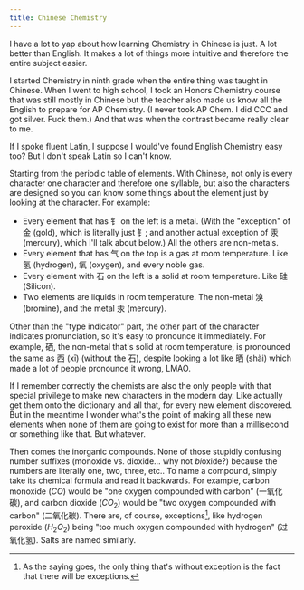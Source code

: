 ```yaml
---
title: Chinese Chemistry
---
```


I have a lot to yap about how learning Chemistry in Chinese is just. A lot better than English. It makes a lot of things more intuitive and therefore the entire subject easier.

I started Chemistry in ninth grade when the entire thing was taught in Chinese. When I went to high school, I took an Honors Chemistry course that was still mostly in Chinese but the teacher also made us know all the English to prepare for AP Chemistry. (I never took AP Chem. I did CCC and got silver. Fuck them.) And that was when the contrast became really clear to me.

If I spoke fluent Latin, I suppose I would've found English Chemistry easy too? But I don't speak Latin so I can't know.

Starting from the periodic table of elements. With Chinese, not only is every character one character and therefore one syllable, but also the characters are designed so you can know some things about the element just by looking at the character. For example:

- Every element that has 钅 on the left is a metal. (With the "exception" of 金 (gold), which is literally just 钅; and another actual exception of 汞 (mercury), which I'll talk about below.) All the others are non-metals.
- Every element that has 气 on the top is a gas at room temperature. Like 氢 (hydrogen), 氧 (oxygen), and every noble gas.
- Every element with 石 on the left is a solid at room temperature. Like 硅 (Silicon).
- Two elements are liquids in room temperature. The non-metal 溴 (bromine), and the metal 汞 (mercury).

Other than the "type indicator" part, the other part of the character indicates pronunciation, so it's easy to pronounce it immediately. For example, 硒, the non-metal that's solid at room temperature, is pronounced the same as 西 (xī) (without the 石), despite looking a lot like 晒 (shài) which made a lot of people pronounce it wrong, LMAO.

If I remember correctly the chemists are also the only people with that special privilege to make new characters in the modern day. Like actually get them onto the dictionary and all that, for every new element discovered. But in the meantime I wonder what's the point of making all these new elements when none of them are going to exist for more than a millisecond or something like that. But whatever.

Then comes the inorganic compounds. None of those stupidly confusing number suffixes (monoxide vs. dioxide… why not *bi*oxide?) because the numbers are literally one, two, three, etc.. To name a compound, simply take its chemical formula and read it backwards. For example, carbon monoxide ($CO$) would be "one oxygen compounded with carbon" (一氧化碳), and carbon dioxide ($CO_2$) would be "two oxygen compounded with carbon" (二氧化碳). There are, of course, exceptions[^1], like hydrogen peroxide ($H_2O_2$) being "too much oxygen compounded with hydrogen" (过氧化氢). Salts are named similarly.

[^1]: As the saying goes, the only thing that's without exception is the fact that there will be exceptions.

